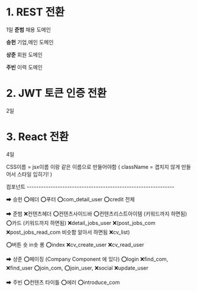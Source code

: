# 1. REST 전환
1일
**준범**
채용 도메인

**승헌**
기업,메인 도메인

**상준**
회원 도메인

**주빈**
이력 도메인



# 2. JWT 토큰 인증 전환
2일


# 3. React 전환
4일

CSS이름 = jsx이름 이랑 같은 이름으로 만들어야함 ( className = 겹치지 않게 만들어서 스타일 입히기! )

컴포넌트 --------------------------------------------------------------

➡ 승헌
⭕헤더 
⭕푸터
⭕com_detail_user
⭕credit 전체



➡ 준범
❌컨텐츠헤더
⭕컨텐츠사이드바
⭕컨텐츠리스트아이템 (키워드까지 하면됨)
⭕카드 (키워드까지 하면됨)
❌detail_jobs_user
❌(post_jobs_com
❌post_jobs_read_com 비슷함 알아서 하면됨
❌cv_list)

⭕버튼 숏 in숏 롱 
⭕index
❌cv_create_user
❌cv_read_user



➡ 상준
⭕페이징 (Company Component 에 있다)
⭕login
❌find_com, ❌find_user
⭕join_com, ⭕join_user, ❌social
❌update_user




➡ 주빈
⭕컨텐츠 타이틀
⭕에러
⭕introduce_com
